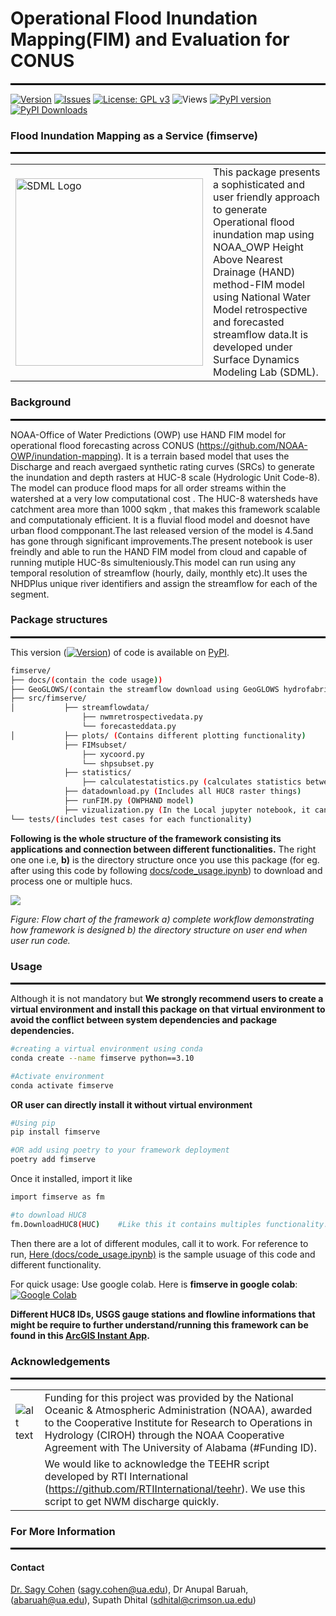 # Operational Flood Inundation Mapping(FIM) and Evaluation for CONUS
<hr style="border: 1px solid black; margin: 0;">  

[![Version](https://img.shields.io/github/v/release/sdmlua/fimserve)](https://github.com/sdmlua/fimserve/releases)
[![Issues](https://img.shields.io/github/issues/sdmlua/fimserve)](https://github.com/sdmlua/fimserve/issues)
[![License: GPL v3](https://img.shields.io/badge/License-GPLv3-blue.svg)](https://opensource.org/licenses/GPL-3.0)
![Views](https://hits.seeyoufarm.com/api/count/incr/badge.svg?url=https://github.com/sdmlua/fimserve&count_bg=%2379C83D&title_bg=%23555555&icon=github.svg&icon_color=%23E7E7E7&title=Views&edge_flat=false)
[![PyPI version](https://badge.fury.io/py/fimserve.svg)](https://badge.fury.io/py/fimserve)
[![PyPI Downloads](https://static.pepy.tech/badge/fimserve)](https://pepy.tech/projects/fimserve)



### **Flood Inundation Mapping as a Service (fimserve)**
<hr style="border: 1px solid black; margin: 0;">  

| | |
| --- | --- |
| <a href="https://sdml.ua.edu"><img src="https://sdml.ua.edu/wp-content/uploads/2023/01/SDML_logo_Sq_grey.png" alt="SDML Logo" width="300"></a> | This package presents a sophisticated and user friendly approach to generate Operational flood inundation map using NOAA_OWP Height Above Nearest Drainage (HAND) method-FIM model using National Water Model retrospective and forecasted streamflow data.It is developed under Surface Dynamics Modeling Lab (SDML). |


### **Background**
<hr style="border: 1px solid black; margin: 0;">  

NOAA-Office of Water Predictions (OWP) use HAND FIM model for operational flood forecasting across CONUS (https://github.com/NOAA-OWP/inundation-mapping). It is a terrain based model that uses the Discharge and reach avergaed synthetic rating curves (SRCs) to generate the inundation and depth rasters at HUC-8 scale (Hydrologic Unit Code-8). The model can produce flood maps for all order streams within the watershed at a very low computational cost . The HUC-8 watersheds have catchment area more than 1000 sqkm , that makes this framework scalable and computationaly efficient. It is a fluvial flood model and doesnot have urban flood compponant.The last released version of the model is 4.5and has gone through significant improvements.The present notebook is user freindly and able to run the HAND FIM model from cloud and capable of running mutiple HUC-8s simulteniously.This model can run using any temporal resolution of streamflow (hourly, daily, monthly etc).It uses the NHDPlus unique river identifiers and assign the streamflow for each of the segment. 

### **Package structures**
<hr style="border: 1px solid black; margin: 0;">  

This version ([![Version](https://img.shields.io/github/v/release/sdmlua/fimserve)](https://github.com/sdmlua/fimserve/releases)) of code is available on [PyPI](https://pypi.org/project/fimserve/0.1.62/).
```bash
fimserve/
├── docs/(contain the code usage))
├── GeoGLOWS/(contain the streamflow download using GeoGLOWS hydrofabrics))
├── src/fimserve/
│           ├── streamflowdata/
                ├── nwmretrospectivedata.py
                └── forecasteddata.py
│           ├── plots/ (Contains different plotting functionality)
            ├── FIMsubset/
                ├── xycoord.py
                └── shpsubset.py
            ├── statistics/
                ├── calculatestatistics.py (calculates statistics between NWM and USGS gauge data)
            ├── datadownload.py (Includes all HUC8 raster things)
            ├── runFIM.py (OWPHAND model)
            ├── vizualization.py (In the Local jupyter notebook, it can be used to vizualize the user defined any inundation file interactively.)
└── tests/(includes test cases for each functionality)
```
**Following is the whole structure of the framework consisting its applications and connection between different functionalities.** The right one one i.e, **b)** is the directory structure once you use this package (for eg. after using this code by following [docs/code_usage.ipynb](./docs/code_usage.ipynb)) to download and process one or multiple hucs. 

<img src="https://github.com/supathdhitalGEO/fimserve/blob/main/images/flowchart.jpg"/>

<em>Figure: Flow chart of the framework a) complete workflow demonstrating how framework is designed b) the directory structure on user end when user run code.</em>
### **Usage**
<hr style="border: 1px solid black; margin: 0;">  

Although it is not mandatory but 
**We strongly recommend users to create a virtual environment and install this package on that virtual environment to avoid the conflict between system dependencies and package dependencies.**
```bash
#creating a virtual environment using conda
conda create --name fimserve python==3.10

#Activate environment
conda activate fimserve
```
**OR user can directly install it without virtual environment**
```bash
#Using pip
pip install fimserve

#OR add using poetry to your framework deployment
poetry add fimserve
```

Once it installed, import it like 
```bash
import fimserve as fm

#to download HUC8
fm.DownloadHUC8(HUC)    #Like this it contains multiples functionality.
```
Then there are a lot of different modules, call it to work. For reference to run, [Here (docs/code_usage.ipynb)](./docs/code_usage.ipynb) is the sample usuage of this code and different functionality. 

For quick usage: Use google colab. Here is **fimserve  in google colab**: [![Google Colab](https://colab.research.google.com/assets/colab-badge.svg)](https://colab.research.google.com/drive/1rwyoHmZJzCdvfn9pK-4csuXg7SVTeG-q?usp=sharing)


**Different HUC8 IDs, USGS gauge stations and flowline informations that might be require to further understand/running this framework can be found in this <a href="https://ualabama.maps.arcgis.com/apps/instant/basic/index.html?appid=88789b151b50430d8e840d573225b36b" target="_blank">ArcGIS Instant App</a>.** 

 
### **Acknowledgements**
<hr style="border: 1px solid black; margin: 0;">  

| | |
| --- | --- |
| ![alt text](https://ciroh.ua.edu/wp-content/uploads/2022/08/CIROHLogo_200x200.png) | Funding for this project was provided by the National Oceanic & Atmospheric Administration (NOAA), awarded to the Cooperative Institute for Research to Operations in Hydrology (CIROH) through the NOAA Cooperative Agreement with The University of Alabama (#Funding ID). |
| | We would like to acknowledge the TEEHR script developed by RTI International (https://github.com/RTIInternational/teehr). We use this script to get NWM discharge quickly.|

### **For More Information**
<hr style="border: 1px solid black; margin: 0;">  

#### **Contact**

<a href="https://geography.ua.edu/people/sagy-cohen/" target="_blank">Dr. Sagy Cohen</a>
 (sagy.cohen@ua.edu),
Dr Anupal Baruah,(abaruah@ua.edu), Supath Dhital (sdhital@crimson.ua.edu)
